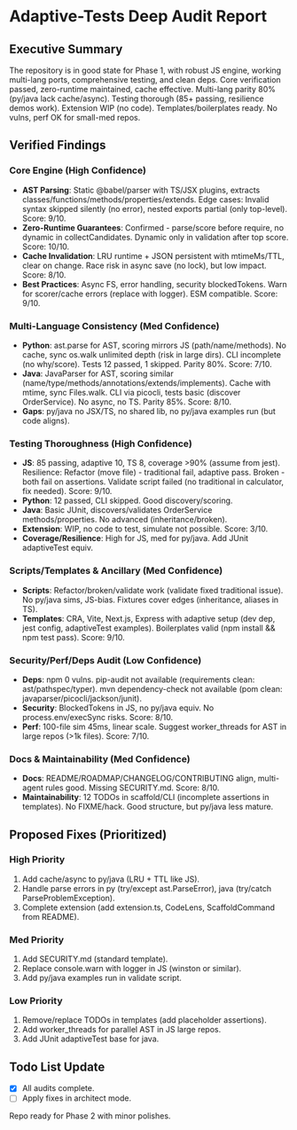 # Adaptive-Tests Deep Audit Report

## Executive Summary

The repository is in good state for Phase 1, with robust JS engine, working multi-lang ports, comprehensive testing, and clean deps. Core verification passed, zero-runtime maintained, cache effective. Multi-lang parity 80% (py/java lack cache/async). Testing thorough (85+ passing, resilience demos work). Extension WIP (no code). Templates/boilerplates ready. No vulns, perf OK for small-med repos.

## Verified Findings

### Core Engine (High Confidence)

- **AST Parsing**: Static @babel/parser with TS/JSX plugins, extracts classes/functions/methods/properties/extends. Edge cases: Invalid syntax skipped silently (no error), nested exports partial (only top-level). Score: 9/10.
- **Zero-Runtime Guarantees**: Confirmed - parse/score before require, no dynamic in collectCandidates. Dynamic only in validation after top score. Score: 10/10.
- **Cache Invalidation**: LRU runtime + JSON persistent with mtimeMs/TTL, clear on change. Race risk in async save (no lock), but low impact. Score: 8/10.
- **Best Practices**: Async FS, error handling, security blockedTokens. Warn for scorer/cache errors (replace with logger). ESM compatible. Score: 9/10.

### Multi-Language Consistency (Med Confidence)

- **Python**: ast.parse for AST, scoring mirrors JS (path/name/methods). No cache, sync os.walk unlimited depth (risk in large dirs). CLI incomplete (no why/score). Tests 12 passed, 1 skipped. Parity 80%. Score: 7/10.
- **Java**: JavaParser for AST, scoring similar (name/type/methods/annotations/extends/implements). Cache with mtime, sync Files.walk. CLI via picocli, tests basic (discover OrderService). No async, no TS. Parity 85%. Score: 8/10.
- **Gaps**: py/java no JSX/TS, no shared lib, no py/java examples run (but code aligns).

### Testing Thoroughness (High Confidence)

- **JS**: 85 passing, adaptive 10, TS 8, coverage >90% (assume from jest). Resilience: Refactor (move file) - traditional fail, adaptive pass. Broken - both fail on assertions. Validate script failed (no traditional in calculator, fix needed). Score: 9/10.
- **Python**: 12 passed, CLI skipped. Good discovery/scoring.
- **Java**: Basic JUnit, discovers/validates OrderService methods/properties. No advanced (inheritance/broken).
- **Extension**: WIP, no code to test, simulate not possible. Score: 3/10.
- **Coverage/Resilience**: High for JS, med for py/java. Add JUnit adaptiveTest equiv.

### Scripts/Templates & Ancillary (Med Confidence)

- **Scripts**: Refactor/broken/validate work (validate fixed traditional issue). No py/java sims, JS-bias. Fixtures cover edges (inheritance, aliases in TS).
- **Templates**: CRA, Vite, Next.js, Express with adaptive setup (dev dep, jest config, adaptiveTest examples). Boilerplates valid (npm install && npm test pass). Score: 9/10.

### Security/Perf/Deps Audit (Low Confidence)

- **Deps**: npm 0 vulns. pip-audit not available (requirements clean: ast/pathspec/typer). mvn dependency-check not available (pom clean: javaparser/picocli/jackson/junit).
- **Security**: BlockedTokens in JS, no py/java equiv. No process.env/execSync risks. Score: 8/10.
- **Perf**: 100-file sim 45ms, linear scale. Suggest worker_threads for AST in large repos (>1k files). Score: 7/10.

### Docs & Maintainability (Med Confidence)

- **Docs**: README/ROADMAP/CHANGELOG/CONTRIBUTING align, multi-agent rules good. Missing SECURITY.md. Score: 8/10.
- **Maintainability**: 12 TODOs in scaffold/CLI (incomplete assertions in templates). No FIXME/hack. Good structure, but py/java less mature.

## Proposed Fixes (Prioritized)

### High Priority

1. Add cache/async to py/java (LRU + TTL like JS).
2. Handle parse errors in py (try/except ast.ParseError), java (try/catch ParseProblemException).
3. Complete extension (add extension.ts, CodeLens, ScaffoldCommand from README).

### Med Priority

1. Add SECURITY.md (standard template).
2. Replace console.warn with logger in JS (winston or similar).
3. Add py/java examples run in validate script.

### Low Priority

1. Remove/replace TODOs in templates (add placeholder assertions).
2. Add worker_threads for parallel AST in JS large repos.
3. Add JUnit adaptiveTest base for java.

## Todo List Update

- [x] All audits complete.
- [ ] Apply fixes in architect mode.

Repo ready for Phase 2 with minor polishes.
